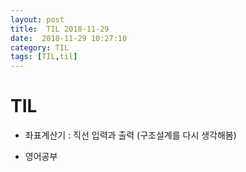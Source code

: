 ```yaml
---
layout: post
title:  TIL 2018-11-29
date:  2018-11-29 10:27:10
category: TIL
tags: [TIL,til]
---
```


# TIL

* 좌표계산기 : 직선 입력과 출력 (구조설계를 다시 생각해봄)

* 영어공부

